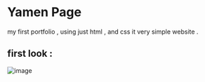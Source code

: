 # Yamen Page
my first portfolio , using just html , and css it very simple website .
## first look :
![image](https://github.com/user-attachments/assets/448c256f-ad5a-42d2-ac74-1f07b712954e)


